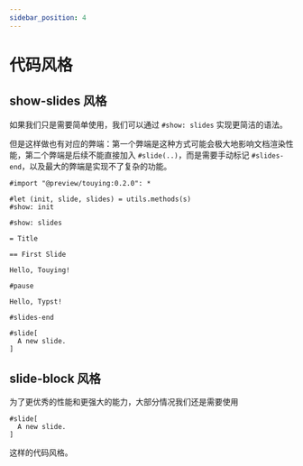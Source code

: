 ```yaml
---
sidebar_position: 4
---
```


# 代码风格

## show-slides 风格

如果我们只是需要简单使用，我们可以通过 `#show: slides` 实现更简洁的语法。

但是这样做也有对应的弊端：第一个弊端是这种方式可能会极大地影响文档渲染性能，第二个弊端是后续不能直接加入 `#slide(..)`，而是需要手动标记 `#slides-end`，以及最大的弊端是实现不了复杂的功能。

```typst
#import "@preview/touying:0.2.0": *

#let (init, slide, slides) = utils.methods(s)
#show: init

#show: slides

= Title

== First Slide

Hello, Touying!

#pause

Hello, Typst!

#slides-end

#slide[
  A new slide.
]
```


## slide-block 风格

为了更优秀的性能和更强大的能力，大部分情况我们还是需要使用

```typst
#slide[
  A new slide.
]
```

这样的代码风格。